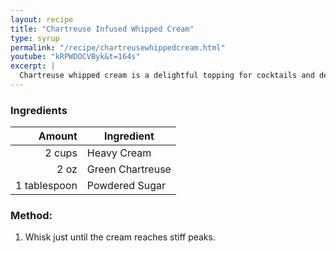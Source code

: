 ```yaml
---
layout: recipe
title: "Chartreuse Infused Whipped Cream"
type: syrup
permalink: "/recipe/chartreusewhippedcream.html"
youtube: "kRPWDOCVByk&t=164s"
excerpt: |
  Chartreuse whipped cream is a delightful topping for cocktails and desserts. It adds a touch of herbal sweetness and a beautiful green color.
---
```


### Ingredients

|       Amount | Ingredient       |
| -----------: | ---------------- |
|       2 cups | Heavy Cream      |
|         2 oz | Green Chartreuse |
| 1 tablespoon | Powdered Sugar   |

### Method:

1. Whisk just until the cream reaches stiff peaks.
